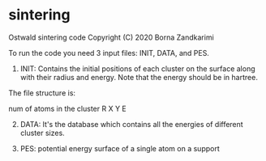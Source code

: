# sintering
Ostwald sintering code
Copyright (C) 2020 Borna Zandkarimi

To run the code you need 3 input files: INIT, DATA, and PES.

1. INIT: Contains the initial positions of each cluster on the surface along with their radius and energy. Note that the energy should be in hartree.

The file structure is:

num of atoms in the cluster   R               X               Y               E

2. DATA: It's the database which contains all the energies of different cluster sizes.

3. PES: potential energy surface of a single atom on a support
